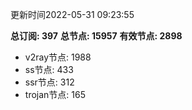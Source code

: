 更新时间2022-05-31 09:23:55

**总订阅: 397**
**总节点: 15957**
**有效节点: 2898**
- v2ray节点: 1988
- ss节点: 433
- ssr节点: 312
- trojan节点: 165

